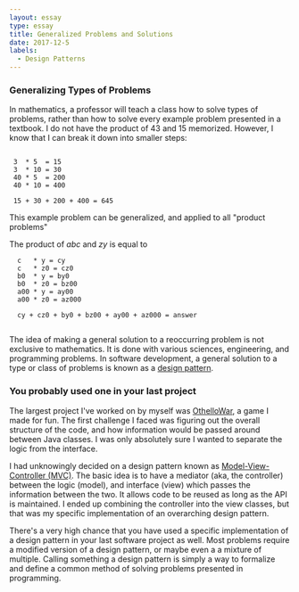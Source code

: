 ```yaml
---
layout: essay
type: essay
title: Generalized Problems and Solutions
date: 2017-12-5
labels:
  - Design Patterns
---
```


<h3>Generalizing Types of Problems</h3>

In mathematics, a professor will teach a class how to solve types of problems, rather than how to solve every example problem presented in a textbook. I do not have the product of 43 and 15 memorized. However, I know that I can break it down into smaller steps:
```

 3  * 5  = 15
 3  * 10 = 30
 40 * 5  = 200
 40 * 10 = 400

 15 + 30 + 200 + 400 = 645

```
This example problem can be generalized, and applied to all "product problems"

The product of _abc_  and _zy_ is equal to

```
  c   * y = cy
  c   * z0 = cz0
  b0  * y = by0
  b0  * z0 = bz00
  a00 * y = ay00
  a00 * z0 = az000

  cy + cz0 + by0 + bz00 + ay00 + az000 = answer


```

The idea of making a general solution to a reoccurring problem is not exclusive to mathematics. It is done with various sciences, engineering, and programming problems. In software development, a general solution to a type or class of problems is known as a [design pattern](https://en.wikipedia.org/wiki/Software_design_pattern).  

<h3>You probably used one in your last project</h3>

The largest project I've worked on by myself was [OthelloWar](https://zach2heth.github.io/projects/OthelloWar), a game I made for fun. The first challenge I faced was figuring out the overall structure of the code, and how information would be passed around between Java classes. I was only absolutely sure I wanted to separate the logic from the interface.

I had unknowingly decided on a design pattern known as [Model-View-Controller (MVC)](https://en.wikipedia.org/wiki/Model%E2%80%93view%E2%80%93controller). The basic idea is to have a mediator (aka, the controller) between the logic (model), and interface (view) which passes the information between the two. It allows code to be reused as long as the API is maintained. I ended up combining the controller into the view classes, but that was my specific implementation of an overarching design pattern.

There's a very high chance that you have used a specific implementation of a design pattern in your last software project as well. Most problems require a modified version of a design pattern, or maybe even a a mixture of multiple. Calling something a design pattern is simply a way to formalize and define a common method of solving problems presented in programming.
